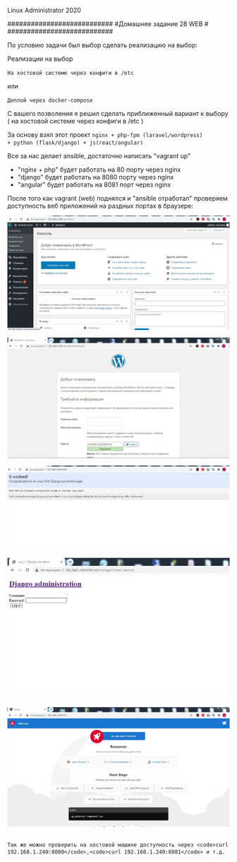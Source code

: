 
Linux Administrator 2020

   ###########################
   #Домашнее задание 28 WEB  #
   ###########################

   
По условию задачи был выбор сделать реализацию на выбор:

Реализации на выбор

<code>На хостовой системе через конфиги в /etc</code>

или

<code>Деплой через docker-compose</code>


С вашего позволения я решил сделать приближенный вариант к выбору ( на хостовой системе через конфиги в /etc )


За основу взял этот проект  <code>nginx + php-fpm (laravel/wordpress) + python (flask/django) + js(react/angular)</code>

Все за нас делает ansible, достаточно написать "vagrant up"

- "nginx + php" будет работать на 80 порту через nginx
- "django" будет работать на 8080 порту через nginx
- "angular" будет работать на 8081 порт через nginx


После того как vagrant (web)  поднялся и "ansible отработал" проверяем доступность веб приложений на раздных портах в браузере:


<p align="center"><img src="https://raw.githubusercontent.com/Kostyuk-Ruslan/otus-linux/master/work28_WEB/photo/80.JPG"></p>



<p align="center"><img src="https://raw.githubusercontent.com/Kostyuk-Ruslan/otus-linux/master/work28_WEB/photo/80_1.jpg"></p>



<p align="center"><img src="https://raw.githubusercontent.com/Kostyuk-Ruslan/otus-linux/master/work28_WEB/photo/8080.JPG"></p>




<p align="center"><img src="https://raw.githubusercontent.com/Kostyuk-Ruslan/otus-linux/master/work28_WEB/photo/8080_1.JPG"></p>




<p align="center"><img src="https://raw.githubusercontent.com/Kostyuk-Ruslan/otus-linux/master/work28_WEB/photo/8081.JPG"></p>




```

Так же можно проверить на хостовой машине доступность через <code>curl 192.168.1.240:8080</code>,<code>curl 192.168.1.240:8081</code> и т.д.

```



